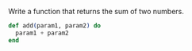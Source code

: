 Write a function that returns the sum of two numbers.

```elixir
def add(param1, param2) do
  param1 + param2
end
```
